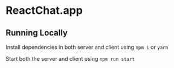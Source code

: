 # ReactChat.app

## Running Locally

Install dependencies in both server and client using `npm i` or `yarn`

Start both the server and client using `npm run start`

